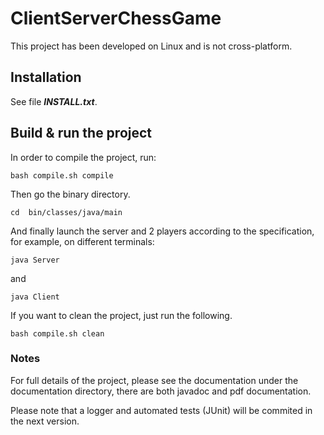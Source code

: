 # ClientServerChessGame

This project has been developed on Linux and is not cross-platform.

## Installation

See file ***INSTALL.txt***.

## Build & run the project

In order to compile the project, run:
```
bash compile.sh compile
```

Then go the binary directory.

```
cd  bin/classes/java/main
```

And finally launch the server and 2 players according to the specification, for example, on different terminals:
```
java Server
```
and 
```
java Client
```

If you want to clean the project, just run the following.
```
bash compile.sh clean
```

### Notes

For full details of the project, please see the documentation under the documentation directory, there are both javadoc and pdf documentation.

Please note that a logger and automated tests (JUnit) will be commited in the next version.

